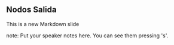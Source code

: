 ##  Nodos Salida

This is a new Markdown slide

note:
    Put your speaker notes here.
    You can see them pressing 's'.
